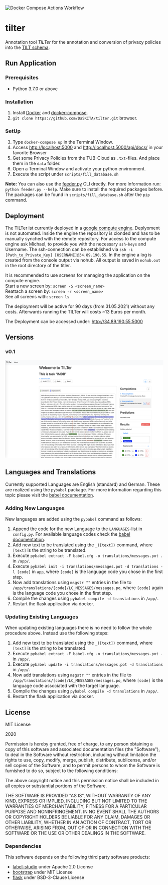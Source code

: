 ![Docker Compose Actions Workflow](https://github.com/DaSKITA/tilter/workflows/Docker%20Compose%20Actions%20Workflow/badge.svg)

# tilter
Annotation tool _TILTer_ for the annotation and conversion of privacy policies into the [TILT schema](https://github.com/Transparency-Information-Language/schema).


## Run Application

### Prerequisites

* Python 3.7.0 or above

### Installation
1. Install [Docker](https://docs.docker.com/get-docker/) and [docker-compose](https://docs.docker.com/compose/install/).
2. `git clone https://github.com/DaSKITA/tilter.git`
browser.


### SetUp

3. Type `docker-compose up` in the Terminal Window.
4. Access [http://localhost:5000](http://localhost:5000) and [http://localhost:5000/api/docs/](http://localhost:5000/api/docs/) in your favorite Browser
5. Get some Privacy Policies from the TUB-Cloud as `.txt`-files. And place them in the `data` folder.
6. Open a Terminal Window and activate your python environment.
7. Execute the script under `scripts/fill_database.sh`


__Note:__ You can also use the [feeder.py](/scripts/feeder.py) CLI drectly. For more Information run: `python feeder.py --help`. Make sure to install the required packages before.
The packages can be found in `scripts/fill_database.sh` after the `pip` command.

## Deployment

The TILTer ist currently deployed in a [google compute engine](http://34.89.190.55:5000/).
Deplyoment is not automated. Inside the engine the repository is clonded and has to be manually synched with
the remote repository. For access to the compute engine ask Michael, to provide you with the necessary
`ssh-keys` and Username.
The ssh-connection can be established via `ssh -i [Path_to_Private_Key] [USERNAME]@34.89.190.55`.
In the engine a log is created from the console output via nohub. All output is saved in `nohub.out` in the
root directory of the titler.

It is recommended to use screens for managing the application on the compute engine.
<br>
Start a new screen by: `screen -S <screen_name>`
<br>
Reattach a screen by: `screen -r <screen_name>`
<br>
See all screens with: `screen ls`

The deployment will be active for 90 days (from 31.05.2021) without any costs. Afterwards running the TILTer
will costs ~13 Euros per month.

The Deployment can be accessed under: http://34.89.190.55:5000
## Versions

### v0.1
![](./.docs/screen1.png)

## Languages and Translations
Currently supported Languages are English (standard) and German. These are realized using the `pybabel` package. For more information regarding this topic please visit the [babel documentation](http://babel.pocoo.org/en/latest/index.html).

### Adding New Languages
New languages are added using the `pybabel` command as follows:
1. Append the code for the new Language to the `LANGUAGES`-list in `config.py`. For available language codes check the [babel documentation](http://babel.pocoo.org/en/latest/index.html).
2. Add new text to be translated using the `_([text])` command, where `[text]` is the string to be translated.
3. Execute `pybabel extract -F babel.cfg -o translations/messages.pot .` in `/app/`.
4. Execute `pybabel init -i translations/messages.pot -d translations -l [code]` in `app`, where `[code]` is the language code you chose in the first step.
5. Now add translations using `msgstr ""` entries in the file to `/app/translations/[code]/LC_MESSAGES/messages.po`, where `[code]` again is the language code you chose in the first step.
6. Compile the changes using `pybabel compile -d translations` in `/app/`.
7. Restart the flask application via docker.

### Updating Existing Languages
When updating existing languages there is no need to follow the whole procedure above. Instead use the following steps:
1. Add new text to be translated using the `_([text])` command, where `[text]` is the string to be translated.
2. Execute `pybabel extract -F babel.cfg -o translations/messages.pot .` in `/app/`.
3. Execute `pybabel update -i translations/messages.pot -d translations` in `/app/`.
4. Now add translations using `msgstr ""` entries in the file to `/app/translations/[code]/LC_MESSAGES/messages.po`, where `[code]` is the language code associated with the target language.
5. Compile the changes using `pybabel compile -d translations` in `/app/`.
6. Restart the flask application via docker.

## License
MIT License

2020

Permission is hereby granted, free of charge, to any person obtaining a copy of this software and associated documentation files (the "Software"), to deal in the Software without restriction, including without limitation the rights to use, copy, modify, merge, publish, distribute, sublicense, and/or sell copies of the Software, and to permit persons to whom the Software is furnished to do so, subject to the following conditions:

The above copyright notice and this permission notice shall be included in all copies or substantial portions of the Software.

THE SOFTWARE IS PROVIDED "AS IS", WITHOUT WARRANTY OF ANY KIND, EXPRESS OR IMPLIED, INCLUDING BUT NOT LIMITED TO THE WARRANTIES OF MERCHANTABILITY, FITNESS FOR A PARTICULAR PURPOSE AND NONINFRINGEMENT. IN NO EVENT SHALL THE AUTHORS OR COPYRIGHT HOLDERS BE LIABLE FOR ANY CLAIM, DAMAGES OR OTHER LIABILITY, WHETHER IN AN ACTION OF CONTRACT, TORT OR OTHERWISE, ARISING FROM, OUT OF OR IN CONNECTION WITH THE SOFTWARE OR THE USE OR OTHER DEALINGS IN THE SOFTWARE.

### Dependencies
This software depends on the following third party software products:
- [label-studio](https://github.com/heartexlabs/label-studio-frontend) under Apache 2.0 License
- [bootstrap](https://github.com/twbs/bootstrap) under MIT License
- [flask](https://github.com/pallets/flask) under BSD-3-Clause License
